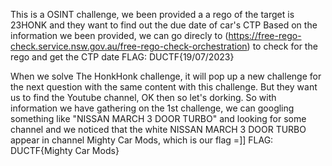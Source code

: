 This is a OSINT challenge, we been provided a a rego of the target is 23HONK and they want to find out the due date of car's CTP
Based on the information we been provided, we can go direcly to (https://free-rego-check.service.nsw.gov.au/free-rego-check-orchestration) to check for the rego and get the CTP date
FLAG: DUCTF{19/07/2023}

When we solve The HonkHonk challenge, it will pop up a new challenge for the next question with the same content with this challenge.
But they want us to find the Youtube channel, OK then so let's dorking.
So with information we have gathering on the 1st challenge, we can googling something like "NISSAN MARCH 3 DOOR TURBO" and looking for some channel and we noticed that the white NISSAN MARCH 3 DOOR TURBO appear in channel Mighty Car Mods, which is our flag =]]
FLAG: DUCTF{Mighty Car Mods}